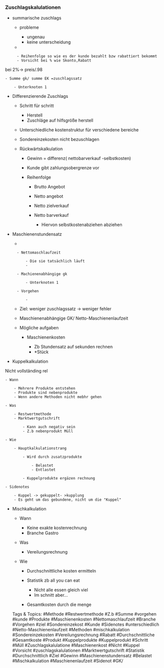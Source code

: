 ### Zuschlagskalulationen

- summarische zuschlags

	- probleme 

		- ungenau
		- keine unterscheidung

	- 

		- Reihenfolge so wie es der kunde bezahlt bzw rabattiert bekommt
		- Vorsicht bei % wie Skonto,Rabatt

bei 2%-> preis/.98

	- Summe gk/ summe EK =zuschlagssatz

		- Unterknoten 1

- Differenzierende Zuschlags

	- Schritt für schritt

		- Herstell
		- Zuschläge auf hilfsgröße herstell

	- Unterschiedliche kostenstruktur für verschiedene bereiche
	- Sondereinzekosten nicht bezuschlagen
	- Rückwärtskalkulation

		- Gewinn = differenz( nettobarverkauf -selbstkosten)
		- Kunde gibt zahlungsobergrenze vor
		- Reihenfolge

			- Brutto Angebot
			- Netto angebot
			- Netto zielverkauf
			- Netto barverkauf

				- Hiervon selbstkostenabziehen abziehen

- Maschienenstundensatz

	- 

		- Nettomaschlaufzeit

			- Die sie tatsächlich läuft
			- 

		- Machienenabhängige gk

			- Unterknoten 1

		- Vorgehen

			- 

	- Ziel: weniger zuschlagssatz -> weniger fehler
	- Maschienenabhängige GK/ Netto-Maschienenlaufzeit
	- Mögliche aufgaben

		- Maschienenkosten 

			- Zb Stundensatz auf sekunden rechnen
			- *Stück

- Kuppelkalkulation

Nicht vollständing rel

	- Wann

		- Mehrere Produkte entstehen
		- Produkte sind nebenprodukte
		- Wenn andere Methoden nicht mebhr gehen

	- Was

		- Restwertmethode
		- Marktwertgutschrift

			- Kann auch negativ sein
			- Z.b nebenprodukt Müll

	- Wie

		- Hauptkalkulationstrang

			- Wird durch zusatzprodukte

				- Belastet
				- Entlastet

			- Kuppelprodukte ergäzen rechnung

	- Sidenotes

		- Kuppel -> gekuppelt- >kupplung
		- Es geht um das gebundene, nicht um die "Kuppel"

- Mischkalkulation

	- Wann

		- Keine exakte kostenrechnung
		- Branche Gastro

	- Was

		- Vereilungsrechnung

	- Wie

		- Durchschnittliche kosten ermitteln
		- Statistik zb all you can eat

			- Nicht alle essen gleich viel
			- Im schnitt aber...

		- Gesamtkosten durch die menge

   Tags & Topics:
   #Methode
   #Restwertmethode
   #Z.b
   #Summe
   #vorgehen
   #kunde
   #Produkte
   #Maschienenkosten
   #Nettomaschlaufzeit
   #Branche
   #Vorgehen
   #ziel
   #Sondereinzekost
   #Kunde
   #Sidenotes
   #unterschiedlich
   #Netto-Maschienenlaufzeit
   #Methoden
   #mischkalkulation
   #Sondereinzekosten
   #Vereilungsrechnung
   #Rabatt
   #Durchschnittliche
   #Gesamtkoste
   #Produkt
   #Kuppelprodukte
   #Kuppelprodukt
   #Schritt
   #Müll
   #Zuschlagskalulatione
   #Maschienenkost
   #Nicht
   #Kuppel
   #Vorsicht
   #zuschlagskalulationen
   #Marktwertgutschrift
   #Statistik
   #Durchschnittlich
   #Ziel
   #Gewinn
   #Maschienenstundensatz
   #Belastet
   #Mischkalkulation
   #Maschienenlaufzeit
   #Sidenot
   #GK/